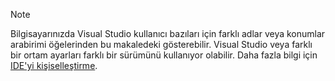 > [!NOTE]
> Bilgisayarınızda Visual Studio kullanıcı bazıları için farklı adlar veya konumlar arabirimi öğelerinden bu makaledeki gösterebilir. Visual Studio veya farklı bir ortam ayarları farklı bir sürümünü kullanıyor olabilir. Daha fazla bilgi için [IDE'yi kişiselleştirme](../../ide/personalizing-the-visual-studio-ide.md).
